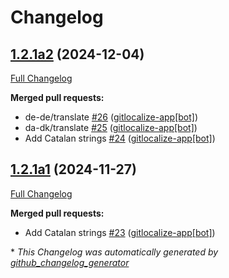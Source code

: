 # Changelog

## [1.2.1a2](https://github.com/OpenVoiceOS/ovos-PHAL-plugin-balena-wifi/tree/1.2.1a2) (2024-12-04)

[Full Changelog](https://github.com/OpenVoiceOS/ovos-PHAL-plugin-balena-wifi/compare/1.2.1a1...1.2.1a2)

**Merged pull requests:**

- de-de/translate [\#26](https://github.com/OpenVoiceOS/ovos-PHAL-plugin-balena-wifi/pull/26) ([gitlocalize-app[bot]](https://github.com/apps/gitlocalize-app))
- da-dk/translate [\#25](https://github.com/OpenVoiceOS/ovos-PHAL-plugin-balena-wifi/pull/25) ([gitlocalize-app[bot]](https://github.com/apps/gitlocalize-app))
- Add Catalan strings [\#24](https://github.com/OpenVoiceOS/ovos-PHAL-plugin-balena-wifi/pull/24) ([gitlocalize-app[bot]](https://github.com/apps/gitlocalize-app))

## [1.2.1a1](https://github.com/OpenVoiceOS/ovos-PHAL-plugin-balena-wifi/tree/1.2.1a1) (2024-11-27)

[Full Changelog](https://github.com/OpenVoiceOS/ovos-PHAL-plugin-balena-wifi/compare/1.2.0...1.2.1a1)

**Merged pull requests:**

- Add Catalan strings [\#23](https://github.com/OpenVoiceOS/ovos-PHAL-plugin-balena-wifi/pull/23) ([gitlocalize-app[bot]](https://github.com/apps/gitlocalize-app))



\* *This Changelog was automatically generated by [github_changelog_generator](https://github.com/github-changelog-generator/github-changelog-generator)*
